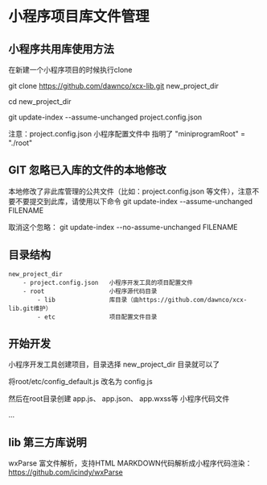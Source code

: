# 小程序项目库文件管理

## 小程序共用库使用方法

在新建一个小程序项目的时候执行clone

git clone https://github.com/dawnco/xcx-lib.git new_project_dir

cd new_project_dir

git update-index --assume-unchanged project.config.json

注意：project.config.json 小程序配置文件中 指明了 "miniprogramRoot" = "./root"

## GIT 忽略已入库的文件的本地修改
本地修改了非此库管理的公共文件（比如：project.config.json 等文件），注意不要不要提交到此库，请使用以下命令
git update-index --assume-unchanged FILENAME

取消这个忽略：
git update-index --no-assume-unchanged FILENAME

## 目录结构
```
new_project_dir
    - project.config.json   小程序开发工具的项目配置文件
    - root                  小程序源代码目录
        - lib               库目录（由https://github.com/dawnco/xcx-lib.git维护）
        - etc               项目配置文件目录
```


## 开始开发
小程序开发工具创建项目，目录选择 new_project_dir 目录就可以了

将root/etc/config_default.js   改名为  config.js

然后在root目录创建 app.js、 app.json、 app.wxss等 小程序代码文件

...

## lib 第三方库说明
wxParse 富文件解析，支持HTML MARKDOWN代码解析成小程序代码渲染：
https://github.com/icindy/wxParse
